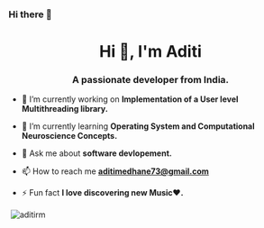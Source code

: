 ### Hi there 👋

<!--
**AditiRM/AditiRM** is a ✨ _special_ ✨ repository because its `README.md` (this file) appears on your GitHub profile.

Here are some ideas to get you started:
-->

<h1 align="center">Hi 👋, I'm Aditi</h1>
<h3 align="center">A passionate developer from India.</h3>

- 🔭 I’m currently working on **Implementation of a User level Multithreading library.**

- 🌱 I’m currently learning **Operating System and Computational Neuroscience Concepts.**

- 💬 Ask me about **software devlopement.**

- 📫 How to reach me **aditimedhane73@gmail.com**

- ⚡ Fun fact **I love discovering new Music:heart:.**


<p>&nbsp;<img align="center" src="https://github-readme-stats.vercel.app/api?username=aditirm&show_icons=true&locale=en" alt="aditirm" /></p>



